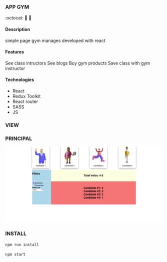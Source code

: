 ### APP GYM
:octocat: :ghost: :jack_o_lantern:

#### Description
simple page gym manages developed with react

#### Features
See class intructors
See blogs
Buy gym products
Save class with gym instructor

#### Technologies
- React
- Redux Toolkit
- React router
- SASS
- JS

### VIEW

### PRINCIPAL
![](https://github.com/tony-ojeda/redux-exercise/blob/main/public/home.png)

### INSTALL
`npm run install`

`npm start`


